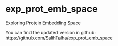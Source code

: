# exp_prot_emb_space
Exploring Protein Embedding Space

You can find the updated version in github: https://github.com/SalihTalha/exp_prot_emb_space
